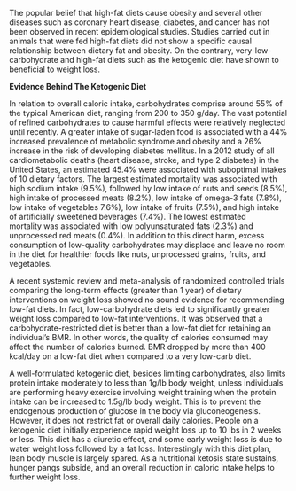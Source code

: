 The popular belief that high-fat diets cause obesity and several other diseases such as coronary heart disease, diabetes, and cancer has not been observed in recent epidemiological studies. Studies carried out in animals that were fed high-fat diets did not show a specific causal relationship between dietary fat and obesity. On the contrary, very-low-carbohydrate and high-fat diets such as the ketogenic diet have shown to beneficial to weight loss.

**Evidence Behind The Ketogenic Diet**

In relation to overall caloric intake, carbohydrates comprise around 55% of the typical American diet, ranging from 200 to 350 g/day. The vast potential of refined carbohydrates to cause harmful effects were relatively neglected until recently. A greater intake of sugar-laden food is associated with a 44% increased prevalence of metabolic syndrome and obesity and a 26% increase in the risk of developing diabetes mellitus. In a 2012 study of all cardiometabolic deaths (heart disease, stroke, and type 2 diabetes) in the United States, an estimated 45.4% were associated with suboptimal intakes of 10 dietary factors. The largest estimated mortality was associated with high sodium intake (9.5%), followed by low intake of nuts and seeds (8.5%), high intake of processed meats (8.2%), low intake of omega-3 fats (7.8%), low intake of vegetables 7.6%), low intake of fruits (7.5%), and high intake of artificially sweetened beverages (7.4%). The lowest estimated mortality was associated with low polyunsaturated fats (2.3%) and unprocessed red meats (0.4%). In addition to this direct harm, excess consumption of low-quality carbohydrates may displace and leave no room in the diet for healthier foods like nuts, unprocessed grains, fruits, and vegetables.

A recent systemic review and meta-analysis of randomized controlled trials comparing the long-term effects (greater than 1 year) of dietary interventions on weight loss showed no sound evidence for recommending low-fat diets. In fact, low-carbohydrate diets led to significantly greater weight loss compared to low-fat interventions. It was observed that a carbohydrate-restricted diet is better than a low-fat diet for retaining an individual’s BMR. In other words, the quality of calories consumed may affect the number of calories burned. BMR dropped by more than 400 kcal/day on a low-fat diet when compared to a very low-carb diet.

A well-formulated ketogenic diet, besides limiting carbohydrates, also limits protein intake moderately to less than 1g/lb body weight, unless individuals are performing heavy exercise involving weight training when the protein intake can be increased to 1.5g/lb body weight. This is to prevent the endogenous production of glucose in the body via gluconeogenesis. However, it does not restrict fat or overall daily calories. People on a ketogenic diet initially experience rapid weight loss up to 10 lbs in 2 weeks or less. This diet has a diuretic effect, and some early weight loss is due to water weight loss followed by a fat loss. Interestingly with this diet plan, lean body muscle is largely spared. As a nutritional ketosis state sustains, hunger pangs subside, and an overall reduction in caloric intake helps to further weight loss.